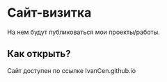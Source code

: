 ﻿# Сайт-визитка
На нем будут публиковаться мои проекты/работы.

## Как открыть?
Сайт доступен по ссылке <a>IvanCen.github.io</a>

